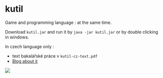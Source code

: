 kutil
=====
Game and programming language : at the same time.

Download `kutil.jar` and run it by `java -jar kutil.jar` 
or by double clicking in windows.

In czech language only : 
* text bakalářské práce v `kutil-cz-text.pdf`
* [Blog about it](http://hrakutil.wordpress.com)

![](http://hrakutil.files.wordpress.com/2011/05/19.png)
